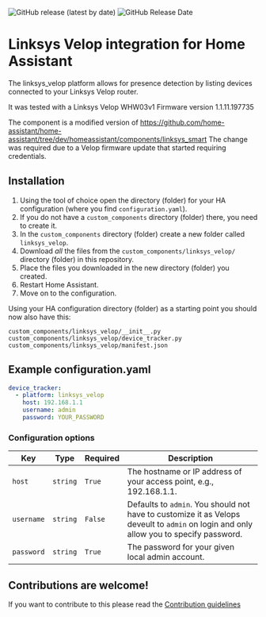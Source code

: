 ![GitHub release (latest by date)](https://img.shields.io/github/v/release/AdamNaj/linksys_velop?style=for-the-badge) ![GitHub Release Date](https://img.shields.io/github/release-date/AdamNaj/linksys_velop?style=for-the-badge)

# Linksys Velop integration for Home Assistant
The linksys_velop platform allows for presence detection by listing devices connected to your Linksys Velop router.

It was tested with a Linksys Velop WHW03v1 Firmware version 1.1.11.197735

The component is a modified version of https://github.com/home-assistant/home-assistant/tree/dev/homeassistant/components/linksys_smart
The change was required due to a Velop firmware update that started requiring credentials.

## Installation

1. Using the tool of choice open the directory (folder) for your HA configuration (where you find `configuration.yaml`).
2. If you do not have a `custom_components` directory (folder) there, you need to create it.
3. In the `custom_components` directory (folder) create a new folder called `linksys_velop`.
4. Download _all_ the files from the `custom_components/linksys_velop/` directory (folder) in this repository.
5. Place the files you downloaded in the new directory (folder) you created.
6. Restart Home Assistant.
7. Move on to the configuration.

Using your HA configuration directory (folder) as a starting point you should now also have this:

```text
custom_components/linksys_velop/__init__.py
custom_components/linksys_velop/device_tracker.py
custom_components/linksys_velop/manifest.json
```

## Example configuration.yaml

```yaml
device_tracker:
  - platform: linksys_velop
    host: 192.168.1.1
    username: admin
    password: YOUR_PASSWORD
```

### Configuration options

Key | Type | Required | Description
-- | -- | -- | --
`host` | `string` | `True` | The hostname or IP address of your access point, e.g., 192.168.1.1.
`username` | `string` | `False` | Defaults to `admin`. You should not have to customize it as Velops deveult to `admin` on login and only allow you to specify password.
`password` | `string` | `True` | The password for your given local admin account.

## Contributions are welcome!

If you want to contribute to this please read the [Contribution guidelines](CONTRIBUTING.md)
